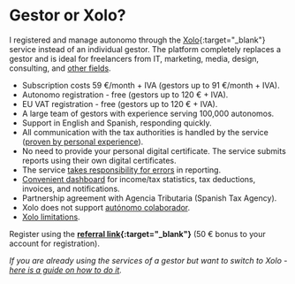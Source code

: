 # Gestor or Xolo?

I registered and manage autonomo through the [Xolo](https://bit.ly/xolo-signup-free-renta){:target="_blank"} service
instead of an individual gestor. The platform completely replaces a gestor and is ideal for freelancers from IT,
marketing, media, design, consulting, and [other fields](#is-xolo-suitable-for-you).

- Subscription costs 59 €/month + IVA (gestors up to 91 €/month + IVA).
- Autonomo registration - free (gestors up to 120 € + IVA).
- EU VAT registration - free (gestors up to 120 € + IVA).
- A large team of gestors with experience serving 100,000 autonomos.
- Support in English and Spanish, responding quickly.
- All communication with the tax authorities is handled by the
  service ([proven by personal experience](#my-problem-with-the-spanish-tax-office)).
- No need to provide your personal digital certificate. The service submits reports using their own digital
  certificates.
- The service [takes responsibility for errors](#xolos-liability) in reporting.
- [Convenient dashboard](#dashboard-demo-tutorials) for income/tax statistics, tax deductions, invoices, and
  notifications.
- Partnership agreement with Agencia Tributaria (Spanish Tax Agency).
- Xolo does not support [autónomo colaborador](#autónomo-colaborador).
- [Xolo limitations](#is-xolo-suitable-for-you).

Register using the **[referral link](https://bit.ly/xolo-signup-free-renta){:target="_blank"}** (50 € bonus to your
account for registration).

_If you are already using the services of a gestor but want to switch to Xolo -
[here is a guide on how to do it](#gestor-to-xolo-transition)._
